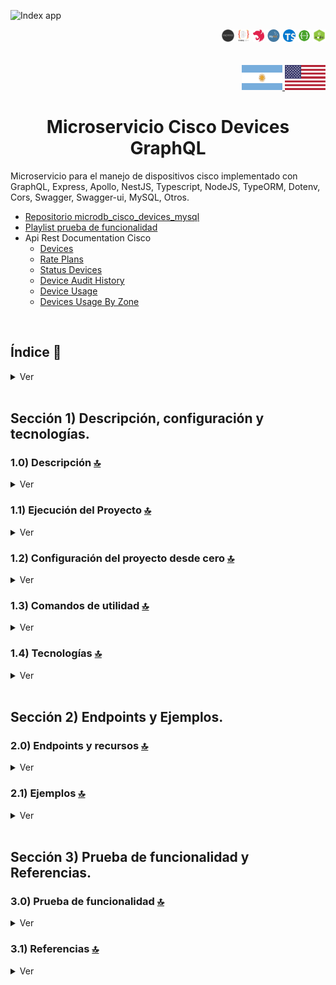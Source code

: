 ![Index app](https://github.com/andresWeitzel/Microservice_Cisco_Devices_GraphQL/blob/master/doc/assets/img/readme/graphql_microservice.jpg)

 <div align="right">
    <img width="20" height="20" src="doc/assets/icons/backend/javascript-typescript/png/express-js.png" />
    <img width="22" height="20" src="doc/assets/icons/backend/javascript-typescript/png/typeorm.png" />
    <img width="18" height="20" src="doc/assets/icons/backend/javascript-typescript/png/nestjs.png" />
    <img width="22" height="20" src="doc/assets/icons/database/png/mysql.png" />
    <img width="20" height="20" src="doc/assets/icons/backend/javascript-typescript/png/typescript.png" />
    <img width="20" height="20" src="doc/assets/icons/devops/png/swagger.png" />
    <img width="20" height="20" src="doc/assets/icons/backend/javascript-typescript/png/nodejs.png" />
</div>

<br>

<br>

<div align="right"> 
  <a href="./README.md">
    <img width="65" height="40" src="./doc/assets/translation/arg-flag.jpg" />
  </a> 
  <a href="./README.md">
    <img width="65" height="40" src="./doc/assets/translation/eeuu-flag.jpg" />
  </a> 
</div>


<div align="center">

# Microservicio Cisco Devices GraphQL

</div>

Microservicio para el manejo de dispositivos cisco implementado con GraphQL, Express, Apollo, NestJS, Typescript, NodeJS, TypeORM, Dotenv, Cors, Swagger, Swagger-ui, MySQL, Otros.

*   [Repositorio microdb\_cisco\_devices\_mysql](https://github.com/andresWeitzel/Microdb_Cisco_Devices_Mysql)
*   [Playlist prueba de funcionalidad](https://www.youtube.com/playlist?list=PLCl11UFjHurC4DVGjeTuUOID0gjVxGDd3)
*   Api Rest Documentation Cisco
    *   [Devices](https://developer.cisco.com/docs/control-center/#!devices)
    *   [Rate Plans](https://developer.cisco.com/docs/control-center/#!get-rate-plans/response-example)
    *   [Status Devices](https://pubhub.devnetcloud.com/media/control-center-sandbox/docs/Content/api/rest/get_started_rest.htm#api_sim_status)
    *   [Device Audit History](https://developer.cisco.com/docs/control-center/#!get-device-audit-history/get-device-audit-history)
    *   [Device Usage](https://developer.cisco.com/docs/control-center/#!get-device-usage/response-example)
    *   [Devices Usage By Zone](https://developer.cisco.com/docs/control-center/#!get-device-usage-by-zone/response-example)

<br>

## Índice 📜

<details>
 <summary> Ver </summary>

 <br>

### Sección 1) Descripción, configuración y tecnologías.

*   [1.0) Descripción del Proyecto.](#10-descripción-)
*   [1.1) Ejecución del Proyecto.](#11-ejecución-del-proyecto-)
*   [1.2) Configuración del proyecto desde cero](#12-configuración-del-proyecto-desde-cero-)
*   [1.3) Comandos de utilidad.](#13-comandos-de-utilidad)
*   [1.4) Tecnologías.](#14-tecnologías-)

### Sección 2) Endpoints y Ejemplos

*   [2.0) EndPoints y recursos.](#20-endpoints-y-recursos-)
*   [2.1) Ejemplos.](#21-ejemplos-)

### Sección 3) Prueba de funcionalidad y Referencias

*   [3.0) Prueba de funcionalidad.](#30-prueba-de-funcionalidad-)
*   [3.1) Referencias.](#31-referencias-)

<br>

</details>

<br>

## Sección 1) Descripción, configuración y tecnologías.

### 1.0) Descripción [🔝](#índice-)

<details>
  <summary>Ver</summary>

 <br>

### 1.0.0) Descripción General

### 1.0.1) Descripción Arquitectura y Funcionamiento

<br>

</details>

### 1.1) Ejecución del Proyecto [🔝](#índice-)

<details>
  <summary>Ver</summary>
<br>

<br>

</details>



### 1.2) Configuración del proyecto desde cero [🔝](#índice-)

<details>
  <summary>Ver</summary>

<br>

*   Creamos un entorno de trabajo a través de algún ide, luego de crear una carpeta nos posicionamos sobre la misma

```git
cd 'projectName'
```

*   Instalamos la última versión LTS de [Nodejs(v18)](https://nodejs.org/en/download)
*   Instalamos NestJS de forma global

```git
npm i -g @nestjs/cli
```

*   Creamos un proyecto Nest

```git
nest new nombreProyecto
```

*   Creamos un proyecto Nest

```git
nest new nombreProyecto
```

*   Crear un nuevo modulo sin test

```git
nest g mo moduleName --no-spec
```

*   Crear un nuevo servicio sin test

```git
nest g s moduleName --no-spec
```

*   Crear un nuevo resolver (controlador) sin test

```git
nest g co moduleName --no-spec
```

*   Podemos automatizar los archivos anteriores con graphql usando un resource( Esto creara entities,services,module, resolvers)

```git
nest g resource resourceName --no-spec
```

```git
- Seleccionamos los siguientes valores
- ? What transport layer do you use? GraphQL (code first)
- ? Would you like to generate CRUD entry points? Yes
```

*   Instalamos el plugin para [dotenv (variables de entorno)](https://www.npmjs.com/package/dotenv)

```git
npm i dotenv
```

*   Instalamos el plugin para [TypeORM](https://typeorm.io/) junto con el controlador de mysql para el mapeo de datos.

```git
npm i @nestjs/typeorm typeorm mysql2
```

*   Para el uso del orm, podemos seguir la [guía de configuración de typeorm para db](https://docs.nestjs.com/recipes/sql-typeorm).
*   Instalamos el plugin de nest con [swagger](https://docs.nestjs.com/openapi/introduction) paa la documentación de nuestra Api rest.

```git
npm i @nestjs/swagger
```

*   Instalamos el plugin [class-validator](https://www.npmjs.com/package/class-validator)  para validaciones de tipos de datos, propiedades de clases,  etc.

```git
npm i class-validator
```

*   Se resume instalación de plugins para acotar documentación. Para la totalidad de los mismos revisar `package.json`.
*   Ejecutamos la app desde terminal.

```git
npm run start:dev
```

*   Entramos a la interfaz de Gaphql por defecto para las peticiones de la Api.

```git
http://localhost:3200/graphql o http://localhost:3300/graphql
```

<br>

</details>

### 1.3) Comandos de utilidad [🔝](#índice-)

<details>
  <summary>Ver</summary>

 <br>

*   Crear un nuevo proyecto NestJs

```git
nest g projectName
```

*   Crear un nuevo modulo sin test

```git
nest g mo moduleName --no-spec
```

*   Crear un nuevo servicio sin test

```git
nest g s moduleName --no-spec
```

*   Crear un nuevo controlador sin test

```git
nest g co moduleName --no-spec
```

*   Podemos automatizar los archivos anteriores con graphql usando un resource( Esto creara entities,services,module, resolvers)

```git
nest g resource resourceName --no-spec
```

```git
- Seleccionamos los siguientes valores
- ? What transport layer do you use? GraphQL (code first)
- ? Would you like to generate CRUD entry points? Yes
```

<br>

</details>

### 1.4) Tecnologías [🔝](#índice-)

<details>
  <summary>Ver</summary>

 <br>

| **Tecnologías** | **Versión** | **Finalidad** |\
| ------------- | ------------- | ------------- |
| [NodeJS](https://nodejs.org/en/) | 14.18.1  | Librería JS |
| [NestJS](https://nestjs.com/) | ^10.0.0 | Framework de NodeJS |
| [Typescript](https://www.typescriptlang.org/) | 3.8.3  | Lenguaje con alto tipado basado en JS |
| [TypeORM](https://typeorm.io/) | ^0.3.17 | ORM |
| [Mysql](https://www.mysql.com/) | 10.1 | SGDB |
| [XAMPP](https://www.apachefriends.org/es/index.html) | 3.2.2 | Paquete de servidores |
| [Swagger](https://docs.nestjs.com/openapi/introduction) | ^7.1.2 | Documentación de Api |
| [VSC](https://code.visualstudio.com/docs) | 1.72.2  | IDE |
| [Postman](https://www.postman.com/downloads/) | 10.11  | Cliente Http |
| [CMD](https://learn.microsoft.com/en-us/windows-server/administration/windows-commands/cmd) | 10 | Símbolo del Sistema para linea de comandos |
| [Git](https://git-scm.com/downloads) | 2.29.1  | Control de Versiones |

</br>

| **Extensión** |\
| -------------  |
| Prettier - Code formatter |
| Typescript Toolbox - generate setters, getters, constrc, etc |
| Otras |

<br>

</details>

<br>

## Sección 2) Endpoints y Ejemplos.

### 2.0) Endpoints y recursos [🔝](#índice-)

<details>
  <summary>Ver</summary>

<br>

</details>

### 2.1) Ejemplos [🔝](#índice-)

<details>
  <summary>Ver</summary>
<br>

<br>

</details>

<br>

## Sección 3) Prueba de funcionalidad y Referencias.

### 3.0) Prueba de funcionalidad [🔝](#índice-)

<details>
  <summary>Ver</summary>

<br>

<br>

</details>

### 3.1) Referencias [🔝](#índice-)

<details>
  <summary>Ver</summary>

 <br>

#### GraphQL Api

*   Tutorials
    -[Api rest example](https://www.youtube.com/watch?v=geYvdbpo3cA)

#### @nestjs/graphql

*   Tutorials
    *   [Tutorial Base](https://www.youtube.com/watch?v=ms0WcT2MJg4\&t=11s)
*   Installation/tutorial
    *   [Librerías y tutorial Graphql + Nestjs](https://docs.nestjs.com/graphql/quick-start)
    *   [Tipos de datos](https://graphql.org/learn/schema/)
    *   [Paginados y filtros](https://github.com/Adrinalin4ik/Nestjs-Graphql-Tools)
    *   [Argumentos/parametros/query params](https://the-guild.dev/graphql/yoga-server/tutorial/advanced/03-advanced-sorting)
    *   [Argumentos](https://ru-nestjs-docs.netlify.app/graphql/resolvers-map)

#### Nestjs

*   Videotutorials
    *   [Videotutorial base](https://www.youtube.com/watch?v=W4_oH3anYHU)
    *   [Videotutorial Typeorm](https://www.youtube.com/watch?v=JaTbzPcyiOE)
    *   [Mastering Nest.js](https://www.youtube.com/playlist?list=PLkZU2rKh1mT-3VvYvGCdRVCCJ5lCtOKED)
*   Topics
    *   [Using async and promises](https://subscription.packtpub.com/book/programming/9781800204737/10/ch10lvl1sec89/asynchronous-handlers)
    *   [Query parameters and parameters](https://stackoverflow.com/questions/54958244/how-to-use-query-parameters-in-nest-js)
    *   [Using query parameters](https://dev.to/nandhakumar/nest-js-tutorial-3-query-route-params-3gi4)
    *   [Autovalidation in NestJS](https://docs.nestjs.com/techniques/validation)

#### Typeorm

*   Relations
    *   [Typeorm Relationships with cascade](https://stackoverflow.com/questions/55098023/typeorm-cascade-option-cascade-ondelete-onupdate)
    *   [Using Foreign keys tutorial](https://leoromanovsky.medium.com/a-blog-without-an-author-typeorm-creates-confusion-with-required-columns-and-optional-foreign-keys-1a3f932d4e67)
    *   [Using Foreign keys stackoverflow](https://stackoverflow.com/questions/68556933/typeorm-insert-foreign-key-by-string)
    *   [Using Providers with Nestjs](https://docs.nestjs.com/recipes/sql-typeorm)
*   Methods
    *   [findOne, find, filter,etc](https://desarrolloweb.com/articulos/metodo-find-repositorios-typeorm)
    *   [Check pagination,etc](https://stackoverflow.com/questions/53922503/how-to-implement-pagination-in-nestjs-with-typeorm)
    *   [Rest Methods](https://docs.nestjs.com/techniques/database)

#### Api example code

*   [Ap rest graphql+typeorm+nestjs](https://blog.logrocket.com/how-to-build-a-graphql-api-with-nestjs/)
*   [Api completa MVC (CHECK)](https://github.com/amitavdevzone/nest-js-quiz-manager/tree/master)
*   [Api example tutorial](https://stackabuse.com/guide-to-nestjs-building-a-rest-api-with-nest-and-node/)
*   [Nestjs Rest example code](https://github.com/hantsy/nestjs-rest-sample/blob/master/docs/guide.md)
*   [OFICIAL CRUD NESTJS](https://docs.nestjs.com/recipes/crud-generator)

#### OpenApi and Swagger

*   [Code settings](https://docs.nestjs.com/openapi/introduction)
*   [Code example](https://github.com/nestjs/nest/blob/master/sample/11-swagger/src/cats/entities/cat.entity.ts)

#### Librerías

*   [Validación de campos](https://www.npmjs.com/package/node-input-validator)
*   [Validación de propiedades de clases](https://www.npmjs.com/package/class-validator)
*   [Variables de entorno con dotenv typescript](https://medium.com/@glasshost/define-types-for-process-env-in-typescript-c89b3c8ffbb2)

<br>

</details>
